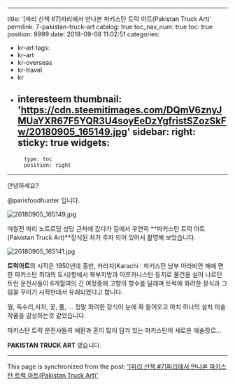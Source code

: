 
---
title: '[파리 산책 #7]파리에서 만나본 파키스탄 트럭 아트(Pakistan Truck Art)'
permlink: 7-pakistan-truck-art
catalog: true
toc_nav_num: true
toc: true
position: 9999
date: 2018-09-08 11:02:51
categories:
- kr-art
tags:
- kr-art
- kr-overseas
- kr-travel
- kr
- interesteem
thumbnail: 'https://cdn.steemitimages.com/DQmV6znyJMUaYXR67F5YQR3U4soyEeDzYgfristSZozSkFw/20180905_165149.jpg'
sidebar:
    right:
        sticky: true
widgets:
    -
        type: toc
        position: right
---


안녕하세요?

@parisfoodhunter 입니다.

![20180905_165149.jpg](https://cdn.steemitimages.com/DQmV6znyJMUaYXR67F5YQR3U4soyEeDzYgfristSZozSkFw/20180905_165149.jpg)

며칠전 파리 노트르담 성당 근처에 갔다가 길에서 우연히 **파키스탄 트럭 아트(Pakistan Truck Art)**장식된 차가 주차 되어 있어서 촬영해 보았습니다. 

![20180905_165141.jpg](https://cdn.steemitimages.com/DQmcRrivfrA6aE5LEY6pmcSqhRUVatPnxRoPBDiSTWVEsgZ/20180905_165141.jpg)

**트럭아트**의 시작은 1950년데 중반, 카라치(Karachi :  파키스탄 남부 아라비안 해에 면한 파키스탄 최대의 도시)항에서 북부지방과 아프카니스탄 등지로 물건을 실어 나르던 트런 운전사들이 6개월여의 긴 여정중에 고향의 향수를 달래며 트럭에 화려한 장식과 그림을 꾸미기 시작한데서 유래되었다고 합니다.

꿩, 독수리,사자, 꽃, 풀, ... 정말 화려한 장식이
눈에 확 들어오고 마치 하나의 설치 미술 작품을 감상하는것 같았습니다. 

파키스탄 트럭 운전사들의 애환과 혼이 많이 담겨 있는 파키스탄의 새로운 예술장르...

**PAKISTAN TRUCK ART** 였습니다.

- - -

This page is synchronized from the post: ['[파리 산책 #7]파리에서 만나본 파키스탄 트럭 아트(Pakistan Truck Art)'](https://steemit.com/@parisfoodhunter/7-pakistan-truck-art)
